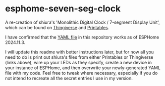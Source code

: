 # esphome-seven-seg-clock
A re-creation of shiura's 'Monolithic Digital Clock / 7-segment Display Unit', which can be found on [Thingiverse](https://www.thingiverse.com/thing:5170654) and [Printables](https://www.printables.com/model/171312-monolithic-digital-clock-7-segment-display-unit).

I have confirmed that the [YAML file](https://github.com/m-reiner/esphome-seven-seg-clock/blob/main/seven-seg-clock.yaml) in this repository works as of ESPHome 2024.11.3.

I will update this readme with better instructions later, but for now all you need to do is print out shiura's files from either Printables or Thingiverse (links above), wire up your LEDs as they specify, create a new device in your instance of ESPHome, and then overwrite your newly-generated YAML file with my code.  Feel free to tweak where necessary, especially if you do not intend to recreate all the secret entries I use in my version.
